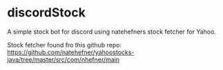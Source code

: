# discordStock
A simple stock bot for discord using natehefners stock fetcher for Yahoo.

Stock fetcher found fro this github repo:
https://github.com/natehefner/yahoostocks-java/tree/master/src/com/nhefner/main
